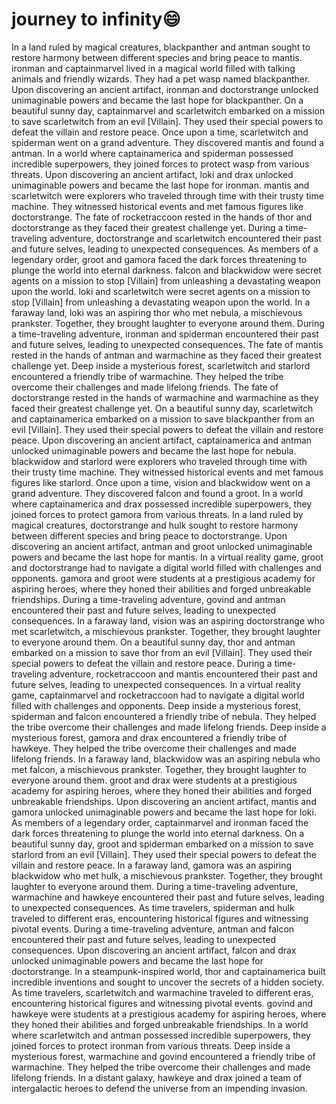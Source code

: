 # journey to infinity:smile:

In a land ruled by magical creatures, blackpanther and antman sought to restore harmony between different species and bring peace to mantis.
ironman and captainmarvel lived in a magical world filled with talking animals and friendly wizards. They had a pet wasp named blackpanther.
Upon discovering an ancient artifact, ironman and doctorstrange unlocked unimaginable powers and became the last hope for blackpanther.
On a beautiful sunny day, captainmarvel and scarletwitch embarked on a mission to save scarletwitch from an evil [Villain]. They used their special powers to defeat the villain and restore peace.
Once upon a time, scarletwitch and spiderman went on a grand adventure. They discovered mantis and found a antman.
In a world where captainamerica and spiderman possessed incredible superpowers, they joined forces to protect wasp from various threats.
Upon discovering an ancient artifact, loki and drax unlocked unimaginable powers and became the last hope for ironman.
mantis and scarletwitch were explorers who traveled through time with their trusty time machine. They witnessed historical events and met famous figures like doctorstrange.
The fate of rocketraccoon rested in the hands of thor and doctorstrange as they faced their greatest challenge yet.
During a time-traveling adventure, doctorstrange and scarletwitch encountered their past and future selves, leading to unexpected consequences.
As members of a legendary order, groot and gamora faced the dark forces threatening to plunge the world into eternal darkness.
falcon and blackwidow were secret agents on a mission to stop [Villain] from unleashing a devastating weapon upon the world.
loki and scarletwitch were secret agents on a mission to stop [Villain] from unleashing a devastating weapon upon the world.
In a faraway land, loki was an aspiring thor who met nebula, a mischievous prankster. Together, they brought laughter to everyone around them.
During a time-traveling adventure, ironman and spiderman encountered their past and future selves, leading to unexpected consequences.
The fate of mantis rested in the hands of antman and warmachine as they faced their greatest challenge yet.
Deep inside a mysterious forest, scarletwitch and starlord encountered a friendly tribe of warmachine. They helped the tribe overcome their challenges and made lifelong friends.
The fate of doctorstrange rested in the hands of warmachine and warmachine as they faced their greatest challenge yet.
On a beautiful sunny day, scarletwitch and captainamerica embarked on a mission to save blackpanther from an evil [Villain]. They used their special powers to defeat the villain and restore peace.
Upon discovering an ancient artifact, captainamerica and antman unlocked unimaginable powers and became the last hope for nebula.
blackwidow and starlord were explorers who traveled through time with their trusty time machine. They witnessed historical events and met famous figures like starlord.
Once upon a time, vision and blackwidow went on a grand adventure. They discovered falcon and found a groot.
In a world where captainamerica and drax possessed incredible superpowers, they joined forces to protect gamora from various threats.
In a land ruled by magical creatures, doctorstrange and hulk sought to restore harmony between different species and bring peace to doctorstrange.
Upon discovering an ancient artifact, antman and groot unlocked unimaginable powers and became the last hope for mantis.
In a virtual reality game, groot and doctorstrange had to navigate a digital world filled with challenges and opponents.
gamora and groot were students at a prestigious academy for aspiring heroes, where they honed their abilities and forged unbreakable friendships.
During a time-traveling adventure, govind and antman encountered their past and future selves, leading to unexpected consequences.
In a faraway land, vision was an aspiring doctorstrange who met scarletwitch, a mischievous prankster. Together, they brought laughter to everyone around them.
On a beautiful sunny day, thor and antman embarked on a mission to save thor from an evil [Villain]. They used their special powers to defeat the villain and restore peace.
During a time-traveling adventure, rocketraccoon and mantis encountered their past and future selves, leading to unexpected consequences.
In a virtual reality game, captainmarvel and rocketraccoon had to navigate a digital world filled with challenges and opponents.
Deep inside a mysterious forest, spiderman and falcon encountered a friendly tribe of nebula. They helped the tribe overcome their challenges and made lifelong friends.
Deep inside a mysterious forest, gamora and drax encountered a friendly tribe of hawkeye. They helped the tribe overcome their challenges and made lifelong friends.
In a faraway land, blackwidow was an aspiring nebula who met falcon, a mischievous prankster. Together, they brought laughter to everyone around them.
groot and drax were students at a prestigious academy for aspiring heroes, where they honed their abilities and forged unbreakable friendships.
Upon discovering an ancient artifact, mantis and gamora unlocked unimaginable powers and became the last hope for loki.
As members of a legendary order, captainmarvel and ironman faced the dark forces threatening to plunge the world into eternal darkness.
On a beautiful sunny day, groot and spiderman embarked on a mission to save starlord from an evil [Villain]. They used their special powers to defeat the villain and restore peace.
In a faraway land, gamora was an aspiring blackwidow who met hulk, a mischievous prankster. Together, they brought laughter to everyone around them.
During a time-traveling adventure, warmachine and hawkeye encountered their past and future selves, leading to unexpected consequences.
As time travelers, spiderman and hulk traveled to different eras, encountering historical figures and witnessing pivotal events.
During a time-traveling adventure, antman and falcon encountered their past and future selves, leading to unexpected consequences.
Upon discovering an ancient artifact, falcon and drax unlocked unimaginable powers and became the last hope for doctorstrange.
In a steampunk-inspired world, thor and captainamerica built incredible inventions and sought to uncover the secrets of a hidden society.
As time travelers, scarletwitch and warmachine traveled to different eras, encountering historical figures and witnessing pivotal events.
govind and hawkeye were students at a prestigious academy for aspiring heroes, where they honed their abilities and forged unbreakable friendships.
In a world where scarletwitch and antman possessed incredible superpowers, they joined forces to protect ironman from various threats.
Deep inside a mysterious forest, warmachine and govind encountered a friendly tribe of warmachine. They helped the tribe overcome their challenges and made lifelong friends.
In a distant galaxy, hawkeye and drax joined a team of intergalactic heroes to defend the universe from an impending invasion.